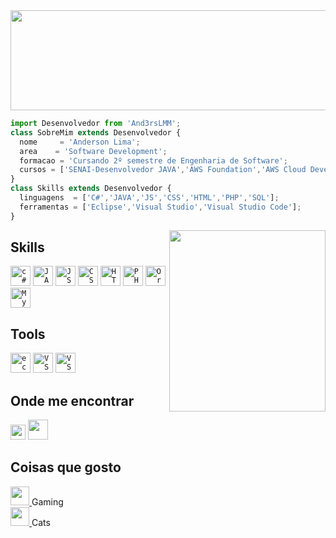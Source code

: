 <img align="top" width="1080" height="160" src="https://parafraseandolivros.com.br/wp-content/uploads/2015/11/matrix.gif" />

```js
import Desenvolvedor from 'And3rsLMM';
class SobreMim extends Desenvolvedor {
  nome     = 'Anderson Lima';
  area    = 'Software Development';
  formacao = 'Cursando 2º semestre de Engenharia de Software';
  cursos = ['SENAI-Desenvolvedor JAVA','AWS Foundation','AWS Cloud Developing','TEX Fullstack JS Developer'];
}
class Skills extends Desenvolvedor {
  linguagens  = ['C#','JAVA','JS','CSS','HTML','PHP','SQL'];
  ferramentas = ['Eclipse','Visual Studio','Visual Studio Code'];
}
```
<img align="right" width="250" height="290" src="https://c.tenor.com/_DOBjnGspYAAAAAC/code-coding.gif" />

## **Skills**
<code><img height="32" src="https://iconape.com/wp-content/files/sh/51404/png/c--4.png" alt="c#"/></code>
<code><img height="32" src="https://www.seekpng.com/png/full/223-2231845_logo-java-java-icon.png" alt="JAVA"/></code>
<code><img height="32" src="https://iconape.com/wp-content/files/vr/353405/png/javascript-js-logo.png" alt="JS"/></code>
<code><img height="32" src="https://iconape.com/wp-content/files/vt/353246/png/css-3-logo.png" alt="CSS"/></code>
<code><img height="32" src="https://iconape.com/wp-content/files/qr/67382/png/html-5.png" alt="HTML"/></code>
<code><img height="32" src="https://iconape.com/wp-content/files/yu/353167/png/php-logo.png" alt="PHP"/></code>
<code><img height="32" src="https://iconape.com/wp-content/files/ns/352128/png/oracle-database-logo.png" alt="OracleSQL"/></code>
<code><img height="32" src="https://iconape.com/wp-content/files/ae/183769/png/mysql-logo.png" alt="MySQL"/></code>

## **Tools**
<code><img height="32" src="https://user-images.githubusercontent.com/11943860/46922575-7017cf80-cfe1-11e8-845a-0cd198fb546c.png" alt="eclipse"/></code>
<code><img height="32" src="https://upload.wikimedia.org/wikipedia/commons/5/59/Visual_Studio_Icon_2019.svg" alt="VS"/></code>
<code><img height="32" src="https://upload.wikimedia.org/wikipedia/commons/9/9a/Visual_Studio_Code_1.35_icon.svg" alt="VSC"/></code>

## **Onde me encontrar**
<p align="left">
  <a href="#" alt="Gmail">
  <img height="24" src="https://iconape.com/wp-content/files/rr/353408/png/google-gmail-logo.png" /></a>
  <a href="https://www.linkedin.com/in/anderson-lima-de-menezes-08a8541ab/" alt="Linkedin">
  <img height="32" src="https://iconape.com/wp-content/files/ot/76245/png/linkedin-icon.png" /></a>

## **Coisas que gosto**
<p align="left">
  <a href="https://steamcommunity.com/id/D34DPoOLy/" alt="Steam" >
  <img height="30" src="https://iconape.com/wp-content/files/rq/98762/png/steam-icon-logo.png"> </a>
  Gaming </br>
  <a href="https://steamcommunity.com/id/D34DPoOLy/" alt="Steam" >
  <img height="30" src="https://icon-icons.com/downloadimage.php?id=180223&root=2836/PNG/512/&file=pet_cat_icon_180223.png"> </a>
  Cats
  
